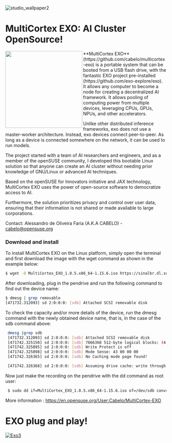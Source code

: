 
![studio_wallpaper2](https://github.com/user-attachments/assets/a30e4ded-1e52-42aa-9341-d9694f5e10f5)

# MultiCortex EXO: AI Cluster OpenSource!

<img align="left" width="240" height="240" src="https://github.com/user-attachments/assets/732a31fa-116a-4010-b848-d9c67c9c5877">
**MultiCortex EXO** (https://github.com/cabelo/multicortex-exo) is a portable system that can be booted from a USB flash drive, with the fantastic EXO project pre-installed (https://github.com/exo-explore/exo). It allows any computer to become a node for creating a decentralized AI framework. It allows pooling of computing power from multiple devices, leveraging CPUs, GPUs, NPUs, and other accelerators.

Unlike other distributed inference frameworks, exo does not use a master-worker architecture. Instead, exo devices connect peer-to-peer. As long as a device is connected somewhere on the network, it can be used to run models.

The project started with a team of AI researchers and engineers, and as a member of the openSUSE community, I developed this bootable Linux solution so that anyone can create an AI cluster without needing prior knowledge of GNU/Linux or advanced AI techniques.

Based on the openSUSE for Innovators initiative and JAX technology, MultiCortex EXO uses the power of open-source software to democratize access to AI.

Furthermore, the solution prioritizes privacy and control over user data, ensuring that their information is not shared or made available to large corporations.

Contact: Alessandro de Oliveira Faria (A.K.A CABELO) - cabelo@opensuse.org 

### Download and install 

To install MultiCortex EXO on the Linux platform, simply open the terminal and first download the image with the wget command as shown in the example below: 

``` bash
$ wget -O MultiCortex_EXO_1.0.5.x86_64-1.15.6.iso https://sinalbr.dl.sourceforge.net/project/jax-ai/iso/MultiCortex_EXO_1.0.5.x86_64-1.15.6.iso?viasf=1

```

After downloading, plug in the pendrive and run the following command to find out the device name:

 ``` bash
 $ dmesg | grep removable
 [471732.312093] sd 2:0:0:0: [sdb] Attached SCSI removable disk

``` 

To check the capacity and/or more details of the device, run the dmesg command with the newly obtained device name, that is, in the case of the sdb command above:

``` bash
 dmesg |grep sdb
 [471732.312093] sd 2:0:0:0: [sdb] Attached SCSI removable disk
 [471742.325150] sd 2:0:0:0: [sdb] 7866368 512-byte logical blocks: (4.03 GB/3.75 GiB)
 [471742.325895] sd 2:0:0:0: [sdb] Write Protect is off
 [471742.325898] sd 2:0:0:0: [sdb] Mode Sense: 43 00 00 00
 [471742.326365] sd 2:0:0:0: [sdb] No Caching mode page found!

 [471742.326368] sd 2:0:0:0: [sdb] Assuming drive cache: write through

 ```

Now just make the recording on the pendrive with the dd command as root user:

``` bash
 $ sudo dd if=MultiCortex_EXO_1.0.5.x86_64-1.15.6.iso of=/dev/sdb conv=notrunc bs=4M;sync

```
More information : https://en.opensuse.org/User:Cabelo/MultiCortex-EXO

# EXO plug and play!
[![Exo3](https://github.com/user-attachments/assets/98b47abc-1a18-4cef-af4a-eab1fb30bcec)](https://www.youtube.com/watch?v=p65bA9IKTYk)
